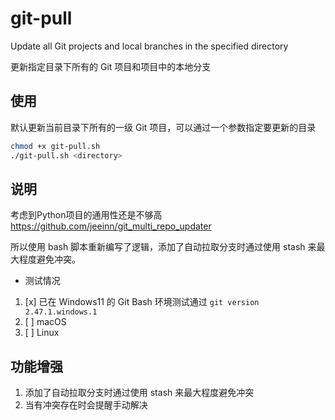 # git-pull

Update all Git projects and local branches in the specified directory

更新指定目录下所有的 Git 项目和项目中的本地分支

## 使用
默认更新当前目录下所有的一级 Git 项目，可以通过一个参数指定要更新的目录

```bash
chmod +x git-pull.sh
./git-pull.sh <directory>
```
## 说明
考虑到Python项目的通用性还是不够高 https://github.com/jeeinn/git_multi_repo_updater

所以使用 bash 脚本重新编写了逻辑，添加了自动拉取分支时通过使用 stash 来最大程度避免冲突。

* 测试情况
1. [x] 已在 Windows11 的 Git Bash 环境测试通过 `git version 2.47.1.windows.1`
2. [ ] macOS 
3. [ ] Linux

## 功能增强
1. 添加了自动拉取分支时通过使用 stash 来最大程度避免冲突
2. 当有冲突存在时会提醒手动解决